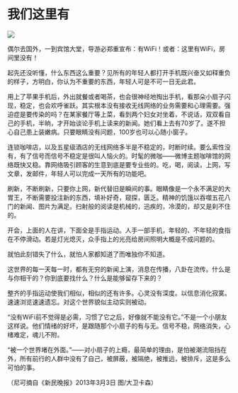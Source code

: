 # 我们这里有

![](http://www.yilinzazhi.com/images/yili/yili201314/yili20131444-1-l.jpg)

偶尔去国外，一到宾馆大堂，导游必郑重宣布：有WiFi！或者：这里有WiFi，房间里没有！ 

起先还没听懂，什么东西这么重要？见所有的年轻人都打开手机既兴奋又如释重负的样子，方明白，你认为不重要的东西，年轻人可是不可一日无此君。 

用上了苹果手机后，外出就餐或者喝茶，也会很神经地掏出手机，看那朵小扇子闪现，稳定，也会欢呼雀跃。其实根本没有接收无线网络的业务需要和心理需要。强迫症是要传染的吗？在某家餐厅等上菜，看到两个妇女对坐着，不说话，双双看自己的手机，半晌，才开始谈论手机上读来的新闻。她们看上去有70岁了。遂不担心自己患上装嫩病。只要眼睛没有问题，100岁也可以心随小窗子。 

连锁咖啡店，以及五星级酒店的无线网络多半是不稳定的，时断时续。要么索性没有，有了信号而信号不稳定是很叫人恼火的。时髦的微咖——微博主题咖啡馆的网络既快又稳。靠网络吸引顾客的生意到底是要专业些的。吃，喝，阅读，上网，写文章，发邮件，年轻人可以完成一天所有的功能吧。 

刷新，不断刷新，只要你上网，新代替旧是瞬间的事。眼睛像是一个永不满足的大胃王，不断需要投注新的东西，填补好奇，窥探，匮乏。精神的饥饿以吞噬五花八门的新闻、图片为满足。扫射般的阅读是机械的，迅疾的，冷漠的，却又是刹不住的。 

开会，上面的人在讲，下面全是手指运动。人手一部手机，年轻的、不年轻的食指在不停滑动。若是灯光熄灭，众手指上的光亮给房间照明大概是不成问题的。 

就怕此刻错失了什么，就怕人家都知道了而唯独你不知道。 

这世界的每一天每一时，都有无穷的新闻上演，消息在传播，八卦在流传。什么是与你相干的？你到底要找什么？什么是能够留存下来的？ 

整齐的手指运动使我们相似，相似的还有许多。心灵没有深度。以信息消化寂寞。速速浏览速速遗忘。对这个世界貌似主动实则被动。 

“没有WiFi前不觉得是必需，习惯了它之后，好像就不能没有它。”不是一个小朋友这样说。他们情绪的好坏，是跟随那个小扇子的有与无。信号不稳，网络消失，心绪难定，魂儿不附。 

“被一个世界堵在外面。”——对小扇子的上瘾，最简单的理由，是怕被潮流阻挡在外，所有前行的人群中没有了自己，被屏蔽，被隔绝，被推远，被排斥，这是多么可怕的事。 

（尼可摘自《新民晚报》2013年3月3日 图/大卫卡森）